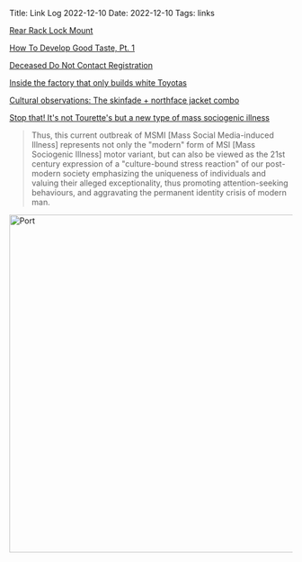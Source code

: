 Title: Link Log 2022-12-10
Date: 2022-12-10
Tags: links

[Rear Rack Lock Mount](https://www.danzimmerman.com/mechanical/lockmount/)

[How To Develop Good Taste, Pt. 1](https://dieworkwear.com/2022/08/26/how-to-develop-good-taste-pt-1/)

[Deceased Do Not Contact Registration](https://www.ims-dm.com/cgi/ddnc.php)

[Inside the factory that only builds white Toyotas](https://www.topgear.com/car-news/big-reads/inside-factory-only-builds-white-toyotas)

[Cultural observations: The skinfade + northface jacket combo](https://www.youtube.com/watch?v=A6pTyPYwqpY)

[Stop that! It's not Tourette's but a new type of mass sociogenic illness](https://academic.oup.com/brain/article/145/2/476/6356504)

> Thus, this current outbreak of MSMI [Mass Social Media-induced Illness] represents not only the "modern" form of MSI [Mass Sociogenic Illness] motor variant, but can also be viewed as the 21st century expression of a "culture-bound stress reaction" of our post-modern society emphasizing the uniqueness of individuals and valuing their alleged exceptionality, thus promoting attention-seeking behaviours, and aggravating the permanent identity crisis of modern man.

<a href="https://www.flickr.com/photos/pigmonkey/52555223854/in/dateposted/" title="Port"><img src="https://live.staticflickr.com/65535/52555223854_28be949ae1_c.jpg" width="800" height="600" alt="Port"></a>
